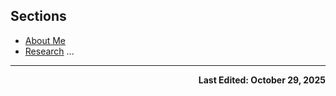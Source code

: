 ## Sections

- [About Me](./Brief_Info)
- [Research](./Research_experience)
...

---
**<p align="right">Last Edited: October 29, 2025</p>**
